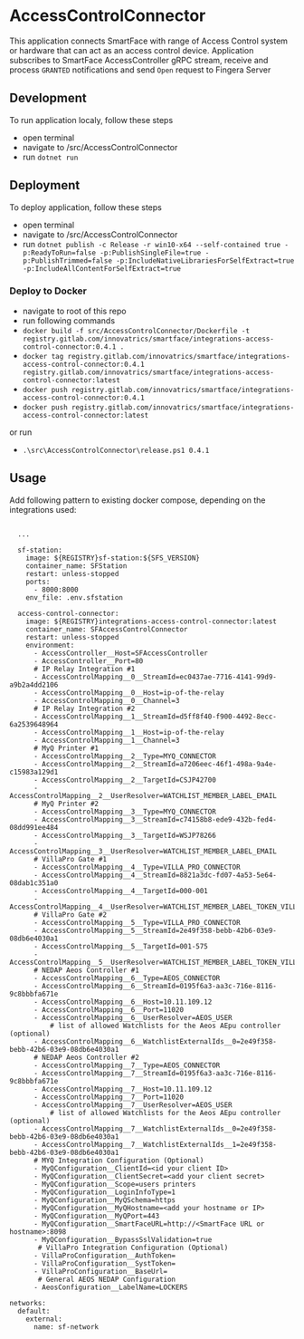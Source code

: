 # AccessControlConnector
This application connects SmartFace with range of Access Control system or hardware that can act as an access control device.
Application subscribes to SmartFace AccessController gRPC stream, receive and process `GRANTED` notifications and send `Open` request to Fingera Server

## Development
To run application localy, follow these steps
 - open terminal
 - navigate to /src/AccessControlConnector
 - run `dotnet run`

 ## Deployment
 To deploy application, follow these steps
 - open terminal
 - navigate to /src/AccessControlConnector
 - run `dotnet publish -c Release -r win10-x64 --self-contained true -p:ReadyToRun=false -p:PublishSingleFile=true -p:PublishTrimmed=false -p:IncludeNativeLibrariesForSelfExtract=true -p:IncludeAllContentForSelfExtract=true`

### Deploy to Docker
- navigate to root of this repo
- run following commands
 - `docker build -f src/AccessControlConnector/Dockerfile -t registry.gitlab.com/innovatrics/smartface/integrations-access-control-connector:0.4.1 .`
 - `docker tag registry.gitlab.com/innovatrics/smartface/integrations-access-control-connector:0.4.1 registry.gitlab.com/innovatrics/smartface/integrations-access-control-connector:latest`
 - `docker push registry.gitlab.com/innovatrics/smartface/integrations-access-control-connector:0.4.1`
 - `docker push registry.gitlab.com/innovatrics/smartface/integrations-access-control-connector:latest`

 or run
 - `.\src\AccessControlConnector\release.ps1 0.4.1`

## Usage
Add following pattern to existing docker compose, depending on the integrations used:

```
      
  ...

  sf-station:
    image: ${REGISTRY}sf-station:${SFS_VERSION}
    container_name: SFStation
    restart: unless-stopped
    ports:
      - 8000:8000
    env_file: .env.sfstation

  access-control-connector:
    image: ${REGISTRY}integrations-access-control-connector:latest
    container_name: SFAccessControlConnector
    restart: unless-stopped
    environment:
      - AccessController__Host=SFAccessController
      - AccessController__Port=80
      # IP Relay Integration #1
      - AccessControlMapping__0__StreamId=ec0437ae-7716-4141-99d9-a9b2a4dd2106
      - AccessControlMapping__0__Host=ip-of-the-relay
      - AccessControlMapping__0__Channel=3
      # IP Relay Integration #2
      - AccessControlMapping__1__StreamId=d5ff8f40-f900-4492-8ecc-6a2539648964
      - AccessControlMapping__1__Host=ip-of-the-relay
      - AccessControlMapping__1__Channel=3
      # MyQ Printer #1
      - AccessControlMapping__2__Type=MYQ_CONNECTOR
      - AccessControlMapping__2__StreamId=a7206eec-46f1-498a-9a4e-c15983a129d1
      - AccessControlMapping__2__TargetId=CSJP42700
      - AccessControlMapping__2__UserResolver=WATCHLIST_MEMBER_LABEL_EMAIL
      # MyQ Printer #2
      - AccessControlMapping__3__Type=MYQ_CONNECTOR
      - AccessControlMapping__3__StreamId=c74158b8-ede9-432b-fed4-08dd991ee484
      - AccessControlMapping__3__TargetId=WSJP78266
      - AccessControlMapping__3__UserResolver=WATCHLIST_MEMBER_LABEL_EMAIL
      # VillaPro Gate #1 
      - AccessControlMapping__4__Type=VILLA_PRO_CONNECTOR
      - AccessControlMapping__4__StreamId=8821a3dc-fd07-4a53-5e64-08dab1c351a0
      - AccessControlMapping__4__TargetId=000-001
      - AccessControlMapping__4__UserResolver=WATCHLIST_MEMBER_LABEL_TOKEN_VILLAPRO
      # VillaPro Gate #2 
      - AccessControlMapping__5__Type=VILLA_PRO_CONNECTOR
      - AccessControlMapping__5__StreamId=2e49f358-bebb-42b6-03e9-08db6e4030a1
      - AccessControlMapping__5__TargetId=001-575
      - AccessControlMapping__5__UserResolver=WATCHLIST_MEMBER_LABEL_TOKEN_VILLAPRO
      # NEDAP Aeos Controller #1
      - AccessControlMapping__6__Type=AEOS_CONNECTOR 
      - AccessControlMapping__6__StreamId=0195f6a3-aa3c-716e-8116-9c8bbbfa671e
      - AccessControlMapping__6__Host=10.11.109.12
      - AccessControlMapping__6__Port=11020
      - AccessControlMapping__6__UserResolver=AEOS_USER
          # list of allowed Watchlists for the Aeos AEpu controller (optional)
      - AccessControlMapping__6__WatchlistExternalIds__0=2e49f358-bebb-42b6-03e9-08db6e4030a1
      # NEDAP Aeos Controller #2
      - AccessControlMapping__7__Type=AEOS_CONNECTOR 
      - AccessControlMapping__7__StreamId=0195f6a3-aa3c-716e-8116-9c8bbbfa671e
      - AccessControlMapping__7__Host=10.11.109.12
      - AccessControlMapping__7__Port=11020
      - AccessControlMapping__7__UserResolver=AEOS_USER
          # list of allowed Watchlists for the Aeos AEpu controller (optional)
      - AccessControlMapping__7__WatchlistExternalIds__0=2e49f358-bebb-42b6-03e9-08db6e4030a1
      - AccessControlMapping__7__WatchlistExternalIds__1=2e49f358-bebb-42b6-03e9-08db6e4030a1
      # MYQ Integration Configuration (Optional)
      - MyQConfiguration__ClientId=<id your client ID>
      - MyQConfiguration__ClientSecret=<add your client secret>
      - MyQConfiguration__Scope=users printers
      - MyQConfiguration__LoginInfoType=1
      - MyQConfiguration__MyQSchema=https
      - MyQConfiguration__MyQHostname=<add your hostname or IP>
      - MyQConfiguration__MyQPort=443
      - MyQConfiguration__SmartFaceURL=http://<SmartFace URL or hostname>:8098
      - MyQConfiguration__BypassSslValidation=true
       # VillaPro Integration Configuration (Optional)
      - VillaProConfiguration__AuthToken=
      - VillaProConfiguration__SystToken=
      - VillaProConfiguration__BaseUrl=
       # General AEOS NEDAP Configuration 
      - AeosConfiguration__LabelName=LOCKERS

networks:
  default:
    external:
      name: sf-network



